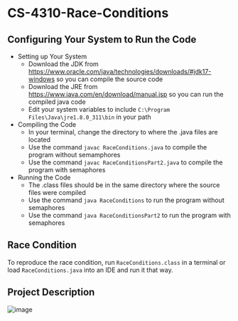 # CS-4310-Race-Conditions

## Configuring Your System to Run the Code
* Setting up Your System
  * Download the JDK from https://www.oracle.com/java/technologies/downloads/#jdk17-windows so you can compile the source code
  * Download the JRE from https://www.java.com/en/download/manual.jsp so you can run the compiled java code
  * Edit your system variables to include `C:\Program Files\Java\jre1.8.0_311\bin` in your path
* Compiling the Code
  * In your terminal, change the directory to where the .java files are located
  * Use the command `javac RaceConditions.java` to compile the program without semamphores
  * Use the command `javac RaceConditionsPart2.java` to compile the program with semaphores
* Running the Code
  * The .class files should be in the same directory where the source files were compiled
  * Use the command `java RaceConditions` to run the program without semaphores
  * Use the command `java RaceConditionsPart2` to run the program with semaphores
## Race Condition
To reproduce the race condition, run `RaceConditions.class` in a terminal or load `RaceConditions.java` into an IDE and run it that way.
## Project Description
![image](https://user-images.githubusercontent.com/43283288/145481657-855c1fd3-9db0-45ef-b67d-1754133caae3.png)
